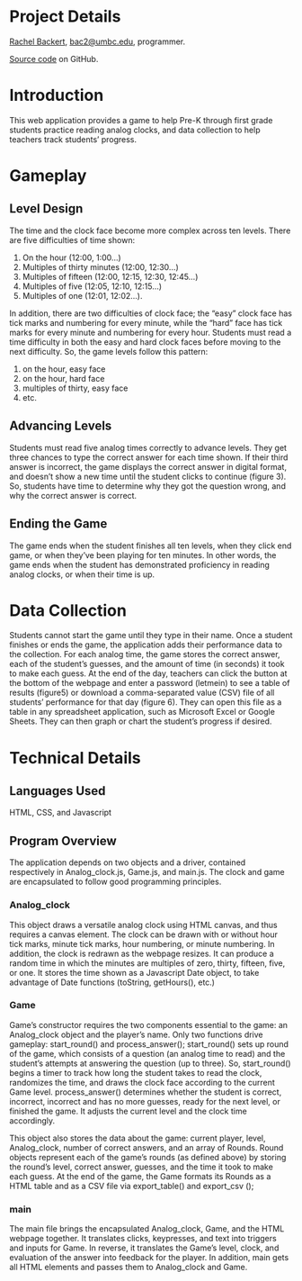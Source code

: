 # Project Details
 [Rachel Backert](https://github.com/racbac), bac2@umbc.edu, programmer.
 
 [Source code](https://github.com/racbac/analog-clock-game) on GitHub.

# Introduction
This web application provides a game to help Pre-K through first grade students 
practice reading analog clocks, and data collection to help teachers track students’ progress.

# Gameplay
## Level Design
The time and the clock face become more complex across ten levels. There are five difficulties of time shown: 
 1. On the hour (12:00, 1:00…)
 2. Multiples of thirty minutes (12:00, 12:30…)
 3. Multiples of fifteen (12:00, 12:15, 12:30, 12:45…)
 4. Multiples of five (12:05, 12:10, 12:15…)
 5. Multiples of one (12:01, 12:02…).

In addition, there are two difficulties of clock face; the “easy” clock face has tick marks and numbering for every minute, while the “hard” face has tick marks for every minute and numbering for every hour. Students must read a time difficulty in both the easy and hard clock faces before moving to the next difficulty. So, the game levels follow this pattern:

1. on the hour, easy face
2. on the hour, hard face
3. multiples of thirty, easy face
4. etc.

## Advancing Levels
Students must read five analog times correctly to advance levels. They get three chances to type the correct answer for each time shown. If their third answer is incorrect, the game displays the correct answer in digital format, and doesn’t show a new time until the student clicks to continue (figure 3). So, students have time to determine why they got the question wrong, and why the correct answer is correct.

## Ending the Game
The game ends when the student finishes all ten levels, when they click end game, or when they’ve been playing for ten minutes. In other words, the game ends when the student has demonstrated proficiency in reading analog clocks, or when their time is up.

# Data Collection
Students cannot start the game until they type in their name. Once a student finishes or ends the game, the application adds their performance data to the collection. For each analog time, the game stores the correct answer, each of the student’s guesses, and the amount of time (in seconds) it took to make each guess. At the end of the day, teachers can click the button at the bottom of the webpage and enter a password (letmein) to see a table of results (figure5) or download a comma-separated value (CSV) file of all students’ performance for that day (figure 6). They can open this file as a table in any spreadsheet application, such as Microsoft Excel or Google Sheets. They can then graph or chart the student’s progress if desired. 

# Technical Details
## Languages Used
HTML, CSS, and Javascript

## Program Overview
The application depends on two objects and a driver, contained respectively in Analog_clock.js, Game.js, and main.js. The clock and game are encapsulated to follow good programming principles. 

### Analog_clock
This object draws a versatile analog clock using HTML canvas, and thus requires a canvas element. The clock can be drawn with or without hour tick marks, minute tick marks, hour numbering, or minute numbering. In addition, the clock is redrawn as the webpage resizes. It can produce a random time in which the minutes are multiples of zero, thirty, fifteen, five, or one. It stores the time shown as a Javascript Date object, to take advantage of Date functions (toString, getHours(), etc.)

### Game
Game’s constructor requires the two components essential to the game: an Analog_clock object and the player’s name. Only two functions drive gameplay: start_round() and process_answer(); start_round() sets up round of the game, which consists of a question (an analog time to read) and the student’s attempts at answering the question (up to three). So, start_round() begins a timer to track how long the student takes to read the clock, randomizes the time, and draws the clock face according to the current Game level. process_answer() determines whether the student is correct, incorrect, incorrect and has no more guesses, ready for the next level, or finished the game. It adjusts the current level and the clock time accordingly.

This object also stores the data about the game: current player, level, Analog_clock, number of correct answers, and an array of Rounds. Round objects represent each of the game’s rounds (as defined above) by storing the round’s level, correct answer, guesses, and the time it took to make each guess. At the end of the game, the Game formats its Rounds as a HTML table and as a CSV file via export_table() and export_csv ();

### main
The main file brings the encapsulated Analog_clock, Game, and the HTML webpage together. It translates clicks, keypresses, and text into triggers and inputs for Game. In reverse, it translates the Game’s level, clock, and evaluation of the answer into feedback for the player. In addition, main gets all HTML elements and passes them to Analog_clock and Game.
